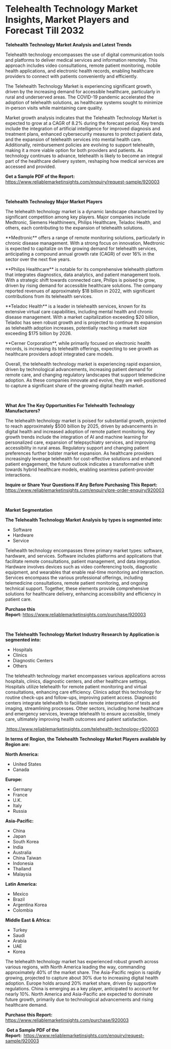 <p><h1>Telehealth Technology Market Insights, Market Players and Forecast Till 2032</h1></p><p><strong>Telehealth Technology Market Analysis and Latest Trends</strong></p>
<p><p>Telehealth technology encompasses the use of digital communication tools and platforms to deliver medical services and information remotely. This approach includes video consultations, remote patient monitoring, mobile health applications, and electronic health records, enabling healthcare providers to connect with patients conveniently and efficiently. </p><p>The Telehealth Technology Market is experiencing significant growth, driven by the increasing demand for accessible healthcare, particularly in rural and underserved areas. The COVID-19 pandemic accelerated the adoption of telehealth solutions, as healthcare systems sought to minimize in-person visits while maintaining care quality. </p><p>Market growth analysis indicates that the Telehealth Technology Market is expected to grow at a CAGR of 8.2% during the forecast period. Key trends include the integration of artificial intelligence for improved diagnosis and treatment plans, enhanced cybersecurity measures to protect patient data, and the expansion of telehealth services into mental health care. Additionally, reimbursement policies are evolving to support telehealth, making it a more viable option for both providers and patients. As technology continues to advance, telehealth is likely to become an integral part of the healthcare delivery system, reshaping how medical services are accessed and provided.</p></p>
<p><strong>Get a Sample PDF of the Report:&nbsp;</strong> <a href="https://www.reliablemarketinsights.com/enquiry/request-sample/920003?utm_campaign=2221&utm_medium=2&utm_source=Github&utm_content=ia&utm_term=17042025&utm_id=telehealth-technology">https://www.reliablemarketinsights.com/enquiry/request-sample/920003</a></p>
<p>&nbsp;</p>
<p><strong>Telehealth Technology Major Market Players</strong></p>
<p><p>The telehealth technology market is a dynamic landscape characterized by significant competition among key players. Major companies include Medtronic, Siemens Healthineers, Philips Healthcare, Teladoc Health, and others, each contributing to the expansion of telehealth solutions.</p><p>**Medtronic** offers a range of remote monitoring solutions, particularly in chronic disease management. With a strong focus on innovation, Medtronic is expected to capitalize on the growing demand for telehealth services, anticipating a compound annual growth rate (CAGR) of over 16% in the sector over the next five years.</p><p>**Philips Healthcare** is notable for its comprehensive telehealth platform that integrates diagnostics, data analytics, and patient management tools. With a strategic shift towards connected care, Philips is poised to grow, driven by rising demand for accessible healthcare solutions. The company reported revenues of approximately $18 billion in 2022, with significant contributions from its telehealth services.</p><p>**Teladoc Health** is a leader in telehealth services, known for its extensive virtual care capabilities, including mental health and chronic disease management. With a market capitalization exceeding $20 billion, Teladoc has seen robust growth and is projected to continue its expansion as telehealth adoption increases, potentially reaching a market size exceeding $175 billion by 2026.</p><p>**Cerner Corporation**, while primarily focused on electronic health records, is increasing its telehealth offerings, expecting to see growth as healthcare providers adopt integrated care models. </p><p>Overall, the telehealth technology market is experiencing rapid expansion, driven by technological advancements, increasing patient demand for remote care, and changing regulatory landscapes that support telemedicine adoption. As these companies innovate and evolve, they are well-positioned to capture a significant share of the growing digital health market.</p></p>
<p>&nbsp;</p>
<p><strong>What Are The Key Opportunities For Telehealth Technology Manufacturers?</strong></p>
<p><p>The telehealth technology market is poised for substantial growth, projected to reach approximately $500 billion by 2025, driven by advancements in digital health and increased adoption of remote patient monitoring. Key growth trends include the integration of AI and machine learning for personalized care, expansion of telepsychiatry services, and improving accessibility in rural areas. Regulatory support and changing patient preferences further bolster market expansion. As healthcare providers increasingly leverage telehealth for cost-effective solutions and enhanced patient engagement, the future outlook indicates a transformative shift towards hybrid healthcare models, enabling seamless patient-provider interactions.</p></p>
<p><strong>Inquire or Share Your Questions If Any Before Purchasing This Report:</strong> <a href="https://www.reliablemarketinsights.com/enquiry/pre-order-enquiry/920003?utm_campaign=2221&utm_medium=2&utm_source=Github&utm_content=ia&utm_term=17042025&utm_id=telehealth-technology">https://www.reliablemarketinsights.com/enquiry/pre-order-enquiry/920003</a></p>
<p>&nbsp;</p>
<p><strong>Market Segmentation</strong></p>
<p><strong>The Telehealth Technology Market Analysis by types is segmented into:</strong></p>
<p><ul><li>Software</li><li>Hardware</li><li>Service</li></ul></p>
<p><p>Telehealth technology encompasses three primary market types: software, hardware, and services. Software includes platforms and applications that facilitate remote consultations, patient management, and data integration. Hardware involves devices such as video conferencing tools, diagnostic equipment, and wearables that enable real-time monitoring and interaction. Services encompass the various professional offerings, including telemedicine consultations, remote patient monitoring, and ongoing technical support. Together, these elements provide comprehensive solutions for healthcare delivery, enhancing accessibility and efficiency in patient care.</p></p>
<p><strong>Purchase this Report:&nbsp;</strong><a href="https://www.reliablemarketinsights.com/purchase/920003?utm_campaign=2221&utm_medium=2&utm_source=Github&utm_content=ia&utm_term=17042025&utm_id=telehealth-technology">https://www.reliablemarketinsights.com/purchase/920003</a></p>
<p>&nbsp;</p>
<p><strong>The Telehealth Technology Market Industry Research by Application is segmented into:</strong></p>
<p><ul><li>Hospitals</li><li>Clinics</li><li>Diagnostic Centers</li><li>Others</li></ul></p>
<p><p>The telehealth technology market encompasses various applications across hospitals, clinics, diagnostic centers, and other healthcare settings. Hospitals utilize telehealth for remote patient monitoring and virtual consultations, enhancing care efficiency. Clinics adopt this technology for routine check-ups and follow-ups, improving patient access. Diagnostic centers integrate telehealth to facilitate remote interpretation of tests and imaging, streamlining processes. Other sectors, including home healthcare and emergency services, leverage telehealth to ensure accessible, timely care, ultimately improving health outcomes and patient satisfaction.</p></p>
<p><a href="https://www.reliablemarketinsights.com/telehealth-technology-r920003?utm_campaign=2221&utm_medium=2&utm_source=Github&utm_content=ia&utm_term=17042025&utm_id=telehealth-technology">&nbsp;https://www.reliablemarketinsights.com/telehealth-technology-r920003</a></p>
<p><strong>In terms of Region, the Telehealth Technology Market Players available by Region are:</strong></p>
<p>
    <p> <strong> North America: </strong>
        <ul>
            <li>United States</li>
            <li>Canada</li>
        </ul>
        </p> 
    <p> <strong> Europe: </strong>
        <ul>
            <li>Germany</li>
            <li>France</li>
            <li>U.K.</li>
            <li>Italy</li>
            <li>Russia</li>
        </ul>
        </p> 
    <p> <strong> Asia-Pacific: </strong>
        <ul>
            <li>China</li>
            <li>Japan</li>
            <li>South Korea</li>
            <li>India</li>
            <li>Australia</li>
            <li>China Taiwan</li>
            <li>Indonesia</li>
            <li>Thailand</li>
            <li>Malaysia</li>
        </ul>
        </p> 
    <p> <strong> Latin America: </strong>
        <ul>
            <li>Mexico</li>
            <li>Brazil</li>
            <li>Argentina Korea</li>
            <li>Colombia</li>
        </ul>
        </p> 
    <p> <strong> Middle East & Africa: </strong>
        <ul>
            <li>Turkey</li>
            <li>Saudi</li>
            <li>Arabia</li>
            <li>UAE</li>
            <li>Korea</li>
        </ul>
    </p>
    </p>
<p><p>The telehealth technology market has experienced robust growth across various regions, with North America leading the way, commanding approximately 40% of the market share. The Asia-Pacific region is rapidly growing, projected to capture about 30% due to increasing digital health adoption. Europe holds around 20% market share, driven by supportive regulations. China is emerging as a key player, anticipated to account for nearly 10%. North America and Asia-Pacific are expected to dominate future growth, primarily due to technological advancements and rising healthcare demand.</p></p>
<p><strong>Purchase this Report: </strong><a href="https://www.reliablemarketinsights.com/purchase/920003?utm_campaign=2221&utm_medium=2&utm_source=Github&utm_content=ia&utm_term=17042025&utm_id=telehealth-technology">https://www.reliablemarketinsights.com/purchase/920003</a></p>
<p>&nbsp;<strong>Get a Sample PDF of the Report:&nbsp;&nbsp;</strong><a href="https://www.reliablemarketinsights.com/enquiry/request-sample/920003?utm_campaign=2221&utm_medium=2&utm_source=Github&utm_content=ia&utm_term=17042025&utm_id=telehealth-technology">https://www.reliablemarketinsights.com/enquiry/request-sample/920003</a></p>
<p><strong></strong></p>
<p><p></p><p></p><p></p></p>